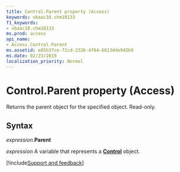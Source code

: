 ```yaml
---
title: Control.Parent property (Access)
keywords: vbaac10.chm10133
f1_keywords:
- vbaac10.chm10133
ms.prod: access
api_name:
- Access.Control.Parent
ms.assetid: e85b37ce-72cd-2326-4f64-6613dde9d2b9
ms.date: 02/23/2019
localization_priority: Normal
---
```



# Control.Parent property (Access)

Returns the parent object for the specified object. Read-only.


## Syntax

_expression_.**Parent**

_expression_ A variable that represents a **[Control](Access.Control.md)** object.





[!include[Support and feedback](~/includes/feedback-boilerplate.md)]